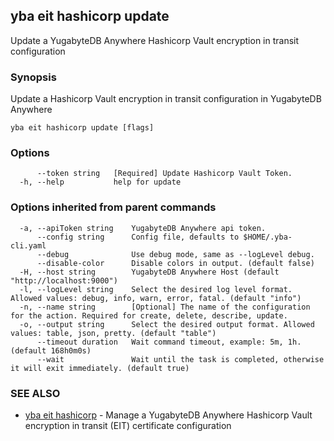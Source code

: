 ## yba eit hashicorp update

Update a YugabyteDB Anywhere Hashicorp Vault encryption in transit configuration

### Synopsis

Update a Hashicorp Vault encryption in transit configuration in YugabyteDB Anywhere

```
yba eit hashicorp update [flags]
```

### Options

```
      --token string   [Required] Update Hashicorp Vault Token.
  -h, --help           help for update
```

### Options inherited from parent commands

```
  -a, --apiToken string    YugabyteDB Anywhere api token.
      --config string      Config file, defaults to $HOME/.yba-cli.yaml
      --debug              Use debug mode, same as --logLevel debug.
      --disable-color      Disable colors in output. (default false)
  -H, --host string        YugabyteDB Anywhere Host (default "http://localhost:9000")
  -l, --logLevel string    Select the desired log level format. Allowed values: debug, info, warn, error, fatal. (default "info")
  -n, --name string        [Optional] The name of the configuration for the action. Required for create, delete, describe, update.
  -o, --output string      Select the desired output format. Allowed values: table, json, pretty. (default "table")
      --timeout duration   Wait command timeout, example: 5m, 1h. (default 168h0m0s)
      --wait               Wait until the task is completed, otherwise it will exit immediately. (default true)
```

### SEE ALSO

* [yba eit hashicorp](yba_eit_hashicorp.md)	 - Manage a YugabyteDB Anywhere Hashicorp Vault encryption in transit (EIT) certificate configuration

